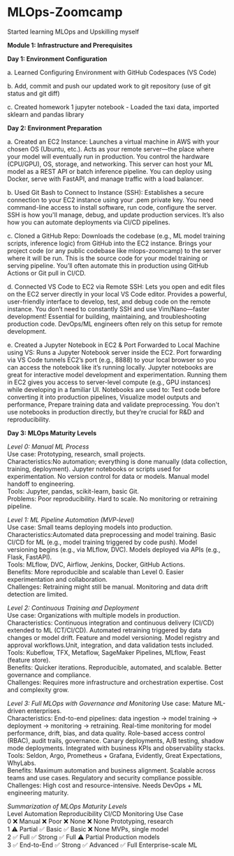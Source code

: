# MLOps-Zoomcamp

Started learning MLOps and Upskilling myself

**Module 1: Infrastructure and Prerequisites**

**Day 1: Environment Configuration**

a. Learned Configuring Environment with GitHub Codespaces (VS Code)

b. Add, commit and push our updated work to git repository (use of git status and git diff)

c. Created homework 1 jupyter notebook - Loaded the taxi data, imported sklearn and pandas library

**Day 2: Environment Preparation**

a. Created an EC2 Instance: 
Launches a virtual machine in AWS with your chosen OS (Ubuntu, etc.). Acts as your remote server—the place where your model will eventually run in production. You control the hardware (CPU/GPU), OS, storage, and networking. This server can host your ML model as a REST API or batch inference pipeline. You can deploy using Docker, serve with FastAPI, and manage traffic with a load balancer.

b. Used Git Bash to Connect to Instance (SSH): 
Establishes a secure connection to your EC2 instance using your .pem private key. You need command-line access to install software, run code, configure the server. SSH is how you'll manage, debug, and update production services. It’s also how you can automate deployments via CI/CD pipelines.

c. Cloned a GitHub Repo: 
Downloads the codebase (e.g., ML model training scripts, inference logic) from GitHub into the EC2 instance. Brings your project code (or any public codebase like mlops-zoomcamp) to the server where it will be run. This is the source code for your model training or serving pipeline. You’ll often automate this in production using GitHub Actions or Git pull in CI/CD.

d. Connected VS Code to EC2 via Remote SSH: 
Lets you open and edit files on the EC2 server directly in your local VS Code editor. Provides a powerful, user-friendly interface to develop, test, and debug code on the remote instance. You don’t need to constantly SSH and use Vim/Nano—faster development! Essential for building, maintaining, and troubleshooting production code. DevOps/ML engineers often rely on this setup for remote development.

e. Created a Jupyter Notebook in EC2 & Port Forwarded to Local Machine using VS: Runs a Jupyter Notebook server inside the EC2. Port forwarding via VS Code tunnels EC2’s port (e.g., 8888) to your local browser so you can access the notebook like it’s running locally. Jupyter notebooks are great for interactive model development and experimentation. Running them in EC2 gives you access to server-level compute (e.g., GPU instances) while developing in a familiar UI. Notebooks are used to: Test code before converting it into production pipelines, Visualize model outputs and performance, Prepare training data and validate preprocessing. You don't use notebooks in production directly, but they’re crucial for R&D and reproducibility.

**Day 3: MLOps Maturity Levels**

_Level 0: Manual ML Process_<br>
Use case: Prototyping, research, small projects.<br>
Characteristics:No automation; everything is done manually (data collection, training, deployment). Jupyter notebooks or scripts used for experimentation. No version control for data or models. Manual model handoff to engineering.<br>
Tools: Jupyter, pandas, scikit-learn, basic Git.<br>
Problems: Poor reproducibility. Hard to scale. No monitoring or retraining pipeline.

_Level 1: ML Pipeline Automation (MVP-level)_<br>
Use case: Small teams deploying models into production.<br>
Characteristics:Automated data preprocessing and model training. Basic CI/CD for ML (e.g., model training triggered by code push). Model versioning begins (e.g., via MLflow, DVC). Models deployed via APIs (e.g., Flask, FastAPI).<br>
Tools: MLflow, DVC, Airflow, Jenkins, Docker, GitHub Actions.<br>
Benefits: More reproducible and scalable than Level 0. Easier experimentation and collaboration.<br>
Challenges: Retraining might still be manual. Monitoring and data drift detection are limited.<br> 

_Level 2: Continuous Training and Deployment_<br>
Use case: Organizations with multiple models in production.<br>
Characteristics: Continuous integration and continuous delivery (CI/CD) extended to ML (CT/CI/CD). Automated retraining triggered by data changes or model drift. Feature and model versioning. Model registry and approval workflows.Unit, integration, and data validation tests included.<br>
Tools: Kubeflow, TFX, Metaflow, SageMaker Pipelines, MLflow, Feast (feature store).<br>
Benefits: Quicker iterations. Reproducible, automated, and scalable. Better governance and compliance.<br>
Challenges: Requires more infrastructure and orchestration expertise. Cost and complexity grow.<br>

_Level 3: Full MLOps with Governance and Monitoring_
Use case: Mature ML-driven enterprises.<br>
Characteristics: End-to-end pipelines: data ingestion → model training → deployment → monitoring → retraining. Real-time monitoring for model performance, drift, bias, and data quality. Role-based access control (RBAC), audit trails, governance. Canary deployments, A/B testing, shadow mode deployments. Integrated with business KPIs and observability stacks.<br>
Tools: Seldon, Argo, Prometheus + Grafana, Evidently, Great Expectations, WhyLabs.<br>
Benefits: Maximum automation and business alignment. Scalable across teams and use cases. Regulatory and security compliance possible.<br>
Challenges: High cost and resource-intensive. Needs DevOps + ML engineering maturity.<br>

_Summarization of MLOps Maturity Levels_<br>
Level	Automation	Reproducibility	CI/CD	Monitoring	Use Case <br>
0	❌ Manual	❌ Poor	❌ None	❌ None	Prototyping, research <br>
1	⚠️ Partial	✅ Basic	✅ Basic	❌ None	MVPs, single model <br>
2	✅ Full	✅ Strong	✅ Full	⚠️ Partial	Production models <br>
3	✅ End-to-End	✅ Strong	✅ Advanced	✅ Full	Enterprise-scale ML <br>

